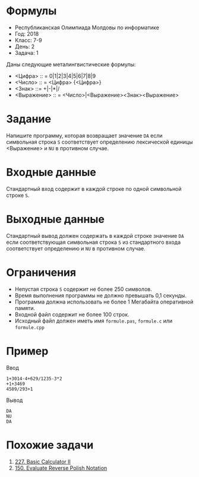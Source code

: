 # Формулы

* Республиканская Олимпиада Молдовы по информатике
* Год: 2018
* Класс: 7-9
* День: 2
* Задача: 1

Даны следующие металингвистические формулы:
* <Цифра> :: = 0|1|2|3|4|5|6|7|8|9
* <Число> :: = <Цифра> {<Цифра>}
* <Знак> ::= +|-|*|/
* <Выражение> :: = <Число>|<Выражение><Знак><Выражение>

# Задание 
Напишите программу, которая возвращает значение `DA` если символьная
строка `S` соответствует определению лексической единицы <Выражение> и `NU` в
противном случае.  

# Входные данные
Стандартный вход содержит в каждой строке по одной символьной
строке `S`.

# Выходные данные 
Стандартный вывод должен содержать в каждой строке значение
`DA` если соответствующая символьная строка `S` из стандартного входа соответствует
определению и `NU` в противном случае.

# Ограничения 
* Непустая строка `S` содержит не более 250 символов. 
* Время выполнения программы не должно превышать 0,1 секунды. 
* Программа должна использовать не более 1 Мегабайта оперативной памяти. 
* Входной файл содержит не более 100 строк. 
* Исходный файл должен иметь имя `formule.pas`, `formule.c` или `formule.cpp`

# Пример
Ввод 
```
1+3014-4+629/1235-3*2
+1+3469
4509/293+1
```

Вывод
```
DA
NU
DA
```

# Похожие задачи
1. [227. Basic Calculator II](https://leetcode.com/problems/basic-calculator-ii/)
2. [150. Evaluate Reverse Polish Notation](https://leetcode.com/problems/evaluate-reverse-polish-notation/)